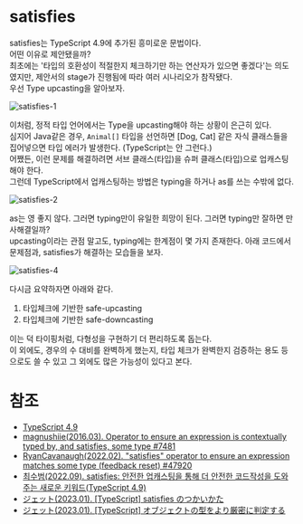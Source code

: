 # satisfies

satisfies는 TypeScript 4.9에 추가된 흥미로운 문법이다.  
어떤 이유로 제안됐을까?  
최초에는 '타입의 호환성이 적절한지 체크하기만 하는 연산자가 있으면 좋겠다'는 의도였지만, 제안서의 stage가 진행됨에 따라 여러 시나리오가 참작됐다.  
우선 Type upcasting을 알아보자.

![satisfies-1](https://github.com/hamelln/typescript-textbook/assets/39308313/1b4926cf-430b-4d8d-a0be-ca1b12924a0b)

이처럼, 정적 타입 언어에서는 Type을 upcasting해야 하는 상황이 은근히 있다.  
심지어 Java같은 경우, `Animal[]` 타입을 선언하면 [Dog, Cat] 같은 자식 클래스들을 집어넣으면 타입 에러가 발생한다. (TypeScript는 안 그런다.)  
어쨌든, 이런 문제를 해결하려면 서브 클래스(타입)을 슈퍼 클래스(타입)으로 업캐스팅해야 한다.  
그런데 TypeScript에서 업캐스팅하는 방법은 typing을 하거나 as를 쓰는 수밖에 없다.  

![satisfies-2](https://github.com/hamelln/typescript-textbook/assets/39308313/ce8689f3-4169-4b72-abc0-785a5f2c1aeb)

as는 영 좋지 않다. 그러면 typing만이 유일한 희망이 된다. 그러면 typing만 잘하면 만사해결일까?  
upcasting이라는 관점 말고도, typing에는 한계점이 몇 가지 존재한다. 아래 코드에서 문제점과, satisfies가 해결하는 모습들을 보자.  

![satisfies-4](https://github.com/hamelln/typescript-textbook/assets/39308313/f02f5e26-0e15-44a4-a0c3-a41c20388c91)

다시금 요약하자면 아래와 같다.

1. 타입체크에 기반한 safe-upcasting
2. 타입체크에 기반한 safe-downcasting

이는 덕 타이핑처럼, 다형성을 구현하기 더 편리하도록 돕는다.  
이 외에도, 경우의 수 대비를 완벽하게 했는지, 타입 체크가 완벽한지 검증하는 용도 등으로도 쓸 수 있고 그 외에도 많은 가능성이 있다고 본다.  

# 참조
- [TypeScript 4.9](https://www.typescriptlang.org/docs/handbook/release-notes/typescript-4-9.html)
- [magnushiie(2016.03). Operator to ensure an expression is contextually typed by, and satisfies, some type #7481](https://github.com/microsoft/TypeScript/issues/7481)
- [RyanCavanaugh(2022.02). "satisfies" operator to ensure an expression matches some type (feedback reset) #47920](https://github.com/microsoft/TypeScript/issues/47920)
- [최수범(2022.09). satisfies: 안전한 업캐스팅을 통해 더 안전한 코드작성을 도와주는 새로운 키워드(TypeScript 4.9)](https://engineering.ab180.co/stories/satisfies-safe-upcasting)
- [ジェット(2023.01). [TypeScript] satisfies のつかいかた](https://www.pg-fl.jp/program/tips/ts_satisfies.htm)
- [ジェット(2023.01). [TypeScript] オブジェクトの型をより厳密に判定する](https://www.pg-fl.jp/program/tips/ts_narrowobject.htm)
